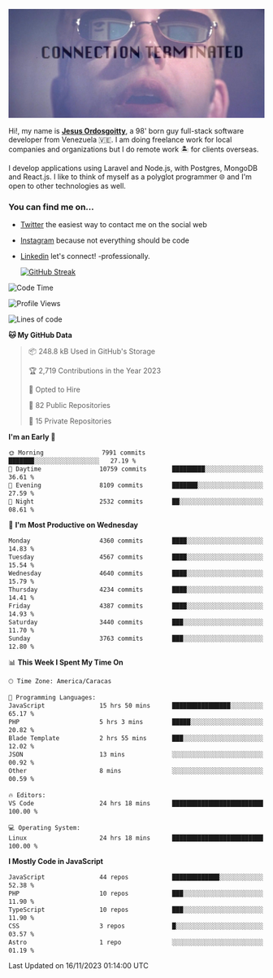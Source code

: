 ![hackers movie reference](./disconnected.jpg)

Hi!, my name is [**Jesus Ordosgoitty**](https://jodaz.dev), a 98' born guy full-stack software developer from Venezuela 🇻🇪. I am doing freelance work for local companies and organizations but I do remote work 🏝️ for clients overseas. 

I develop applications using Laravel and Node.js, with Postgres, MongoDB and React.js. I like to think of myself as a polyglot programmer 🌐 and I'm open to other technologies as well.

### You can find me on...

- [Twitter](https://twitter.com/jodaz_) the easiest way to contact me on the social web
- [Instagram](https://instagram.com/jodaz_) because not everything should be code
- [Linkedin](https://linkedin.com/in/jodaz) let's connect! -professionally.


    [![GitHub Streak](https://streak-stats.demolab.com?user=jodaz&theme=tokyonight)](https://git.io/streak-stats)

<!--START_SECTION:waka-->
![Code Time](http://img.shields.io/badge/Code%20Time-4%2C374%20hrs%2045%20mins-blue)

![Profile Views](http://img.shields.io/badge/Profile%20Views-0-blue)

![Lines of code](https://img.shields.io/badge/From%20Hello%20World%20I%27ve%20Written-96.7%20million%20lines%20of%20code-blue)

**🐱 My GitHub Data** 

> 📦 248.8 kB Used in GitHub's Storage 
 > 
> 🏆 2,719 Contributions in the Year 2023
 > 
> 💼 Opted to Hire
 > 
> 📜 82 Public Repositories 
 > 
> 🔑 15 Private Repositories 
 > 
**I'm an Early 🐤** 

```text
🌞 Morning                7991 commits        ███████░░░░░░░░░░░░░░░░░░   27.19 % 
🌆 Daytime                10759 commits       █████████░░░░░░░░░░░░░░░░   36.61 % 
🌃 Evening                8109 commits        ███████░░░░░░░░░░░░░░░░░░   27.59 % 
🌙 Night                  2532 commits        ██░░░░░░░░░░░░░░░░░░░░░░░   08.61 % 
```
📅 **I'm Most Productive on Wednesday** 

```text
Monday                   4360 commits        ████░░░░░░░░░░░░░░░░░░░░░   14.83 % 
Tuesday                  4567 commits        ████░░░░░░░░░░░░░░░░░░░░░   15.54 % 
Wednesday                4640 commits        ████░░░░░░░░░░░░░░░░░░░░░   15.79 % 
Thursday                 4234 commits        ████░░░░░░░░░░░░░░░░░░░░░   14.41 % 
Friday                   4387 commits        ████░░░░░░░░░░░░░░░░░░░░░   14.93 % 
Saturday                 3440 commits        ███░░░░░░░░░░░░░░░░░░░░░░   11.70 % 
Sunday                   3763 commits        ███░░░░░░░░░░░░░░░░░░░░░░   12.80 % 
```


📊 **This Week I Spent My Time On** 

```text
🕑︎ Time Zone: America/Caracas

💬 Programming Languages: 
JavaScript               15 hrs 50 mins      ████████████████░░░░░░░░░   65.17 % 
PHP                      5 hrs 3 mins        █████░░░░░░░░░░░░░░░░░░░░   20.82 % 
Blade Template           2 hrs 55 mins       ███░░░░░░░░░░░░░░░░░░░░░░   12.02 % 
JSON                     13 mins             ░░░░░░░░░░░░░░░░░░░░░░░░░   00.92 % 
Other                    8 mins              ░░░░░░░░░░░░░░░░░░░░░░░░░   00.59 % 

🔥 Editors: 
VS Code                  24 hrs 18 mins      █████████████████████████   100.00 % 

💻 Operating System: 
Linux                    24 hrs 18 mins      █████████████████████████   100.00 % 
```

**I Mostly Code in JavaScript** 

```text
JavaScript               44 repos            █████████████░░░░░░░░░░░░   52.38 % 
PHP                      10 repos            ███░░░░░░░░░░░░░░░░░░░░░░   11.90 % 
TypeScript               10 repos            ███░░░░░░░░░░░░░░░░░░░░░░   11.90 % 
CSS                      3 repos             █░░░░░░░░░░░░░░░░░░░░░░░░   03.57 % 
Astro                    1 repo              ░░░░░░░░░░░░░░░░░░░░░░░░░   01.19 % 
```




 Last Updated on 16/11/2023 01:14:00 UTC
<!--END_SECTION:waka-->

